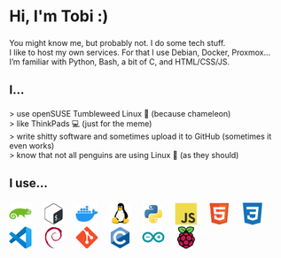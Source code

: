 <h1 align="left">Hi, I'm Tobi :)</h1>

###

<p align="left">You might know me, but probably not. I do some tech stuff.<br>I like to host my own services. For that I use Debian, Docker, Proxmox...<br>I’m familiar with Python, Bash, a bit of C, and HTML/CSS/JS.</p>

###

<h2 align="left">I...</h2>

###

<p align="left">> use openSUSE Tumbleweed Linux 🦎 (because chameleon)<br>> like ThinkPads 💻 (just for the meme)<br>> write shitty software and sometimes upload it to GitHub (sometimes it even works)<br>> know that not all penguins are using Linux 🐧 (as they should)</p>

###

<h2 align="left">I use...</h2>

###

<div align="left">
  <img src="Images/opensuse-original.svg" alt="opensuse logo" width="40" height="40"/>
  <img width="12" />
  <img src="Images/bash-original.svg" alt="bash logo" width="40" height="40"/>
  <img width="12" />
  <img src="Images/2496ED.svg" alt="docker logo" width="40" height="40"/>
  <img width="12" />
  <img src="Images/linux-original.svg" alt="linux logo" width="40" height="40"/>
  <img width="12" />
  <img src="Images/python-original.svg" alt="python logo" width="40" height="40"/>
  <img width="12" />
  <img src="Images/javascript-original.svg" alt="javascript logo" width="40" height="40"/>
  <img width="12" />
  <img src="Images/html5-original.svg" alt="html5 logo" width="40" height="40"/>
  <img width="12" />
  <img src="Images/1572B6.svg" alt="css3 logo" width="40" height="40"/>
  <img width="12" />
  <img src="Images/vscode-original.svg" alt="vscode logo" width="40" height="40"/>
  <img width="12" />
  <img src="Images/debian-original.svg" alt="debian logo" width="40" height="40"/>
  <img width="12" />
  <img src="Images/git-original.svg" alt="git logo" width="40" height="40"/>
  <img width="12" />
  <img src="Images/c-original.svg" alt="c logo" width="40" height="40"/>
  <img width="12" />
  <img src="Images/arduino-original.svg" alt="arduino logo" width="40" height="40"/>
  <img width="12" />
  <img src="Images/raspberrypi-original.svg" alt="raspberrypi logo" width="40" height="40"/>
</div>

###
